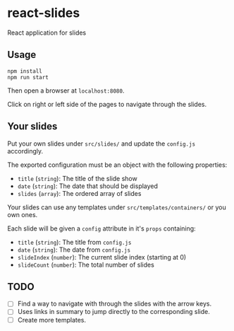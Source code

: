 # react-slides

React application for slides

## Usage

```
npm install
npm run start
```

Then open a browser at `localhost:8080`.

Click on right or left side of the pages to navigate through the slides.

## Your slides

Put your own slides under `src/slides/` and update the `config.js` accordingly.

The exported configuration must be an object with the following properties:
* `title` (`string`): The title of the slide show
* `date` (`string`): The date that should be displayed
* `slides` (`array`): The ordered array of slides

Your slides can use any templates under `src/templates/containers/` or you own
ones.

Each slide will be given a `config` attribute in it's `props` containing:
* `title` (`string`): The title from `config.js`
* `date` (`string`): The date  from `config.js`
* `slideIndex` (`number`): The current slide index (starting at 0)
* `slideCount` (`number`): The total number of slides

## TODO

* [ ] Find a way to navigate with through the slides with the arrow keys.
* [ ] Uses links in summary to jump directly to the corresponding slide.
* [ ] Create more templates.
